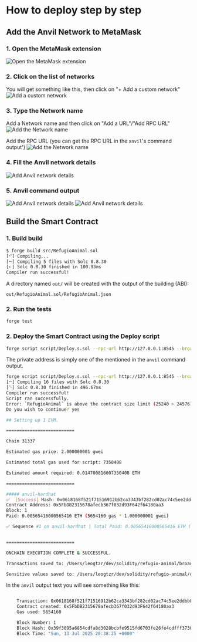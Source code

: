 # How to deploy step by step

## Add the Anvil Network to MetaMask
### 1. Open the MetaMask extension
![Open the MetaMask extension](./images/MetaMask-extension.png)

### 2. Click on the list of networks
You will get something like this, then click on "+ Add a custom network"
![Add a custom network](./images/MetaMask-add-Anvil-network-1.png)

### 3. Type the Network name
Add a Network name and then click on "Add a URL"/"Add RPC URL"
![Add the Network name](./images/MetaMask-add-Anvil-network-2.png)

Add the RPC URL (you can get the RPC URL in the `anvil`'s command output')
![Add the Network name](./images/MetaMask-add-Anvil-network-3.png)

### 4. Fill the Anvil network details
![Add Anvil network details](./images/MetaMask-add-Anvil-network-4.png)

### 5. Anvil command output
![Add Anvil network details](./images/MetaMask-add-Anvil-network-5.png)
![Add Anvil network details](./images/MetaMask-add-Anvil-network-6.png)

## Build the Smart Contract
### 1. Build build
```bash
$ forge build src/RefugioAnimal.sol
[⠊] Compiling...
[⠒] Compiling 5 files with Solc 0.8.30
[⠆] Solc 0.8.30 finished in 100.93ms
Compiler run successful!
```

A directory named `out/` will be created with the output of the building (ABI):
```
out/RefugioAnimal.sol/RefugioAnimal.json
```

### 2. Run the tests
```bash
forge test
```

### 2. Deploy the Smart Contract using the Deploy script
```bash
forge script script/Deploy.s.sol --rpc-url http://127.0.0.1:8545 --broadcast --private-key 0xac0974bec39a17e36ba4a6b4d238ff944bacb478cbed5efcae784d7bf4f2ff80                                                                                                             
```

The private address is simply one of the mentioned in the `anvil` command output.


```bash
forge script script/Deploy.s.sol --rpc-url http://127.0.0.1:8545 --broadcast --private-key 0xac0974bec39a17e36ba4a6b4d238ff944bacb478cbed5efcae784d7bf4f2ff80                                                                                                                                                                     [⠊] Compiling...
[⠒] Compiling 16 files with Solc 0.8.30
[⠑] Solc 0.8.30 finished in 496.67ms
Compiler run successful!
Script ran successfully.
Error: `RefugioAnimal` is above the contract size limit (25240 > 24576).
Do you wish to continue? yes

## Setting up 1 EVM.

==========================

Chain 31337

Estimated gas price: 2.000000001 gwei

Estimated total gas used for script: 7350408

Estimated amount required: 0.014700816007350408 ETH

==========================

##### anvil-hardhat
✅  [Success] Hash: 0x0618168f521f71516912b62ca3343bf282cd02ac74c5ee2ddbb0de8cfc180023
Contract Address: 0x5FbDB2315678afecb367f032d93F642f64180aa3
Block: 1
Paid: 0.00565416000565416 ETH (5654160 gas * 1.000000001 gwei)

✅ Sequence #1 on anvil-hardhat | Total Paid: 0.00565416000565416 ETH (5654160 gas * avg 1.000000001 gwei)


==========================

ONCHAIN EXECUTION COMPLETE & SUCCESSFUL.

Transactions saved to: /Users/leogtzr/dev/solidity/refugio-animal/broadcast/Deploy.s.sol/31337/run-latest.json

Sensitive values saved to: /Users/leogtzr/dev/solidity/refugio-animal/cache/Deploy.s.sol/31337/run-latest.json
```

In the `anvil` output text you will see something like this:
```bash

    Transaction: 0x0618168f521f71516912b62ca3343bf282cd02ac74c5ee2ddbb0de8cfc180023
    Contract created: 0x5FbDB2315678afecb367f032d93F642f64180aa3
    Gas used: 5654160

    Block Number: 1
    Block Hash: 0x39f3095a6854cdfa8d3028bcbfe9515fd6703fe26fe4cdfff37307a4f02b34e2
    Block Time: "Sun, 13 Jul 2025 20:38:25 +0000"
    
```